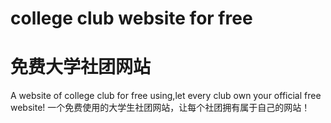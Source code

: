 # college club website for free
# 免费大学社团网站
A website of college club for free using,let every club own your official free website!
一个免费使用的大学生社团网站，让每个社团拥有属于自己的网站！
